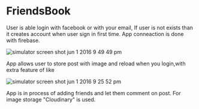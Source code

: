 # FriendsBook

User is able login with facebook or with your email, If user is not exists than it creates account when user sign in first time.
App conneaction is done with firebase.

![simulator screen shot jun 1 2016 9 49 49 pm](https://cloud.githubusercontent.com/assets/17104174/15731492/8745f224-2843-11e6-8f58-e153a8e2fb8b.png)

App allows user to store post with image and reload when you login,with extra feature of like

![simulator screen shot jun 1 2016 9 25 52 pm](https://cloud.githubusercontent.com/assets/17104174/15731493/88da9b62-2843-11e6-8cad-04cfc5ecdef0.png)

App is in process of adding friends and let them comment on post.
For image storage "Cloudinary" is used.

